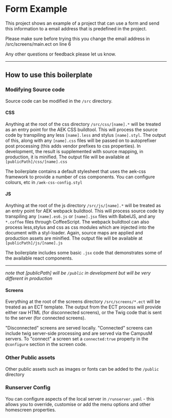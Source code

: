 # Form Example

This project shows an example of a project that can use a form and send this information to a email address that is predefined in the project.

Please make sure before trying this you change the email address in /src/screens/main.ect on line 6

Any other questions or feedback please let us know.

------------

## How to use this boilerplate

### Modifying Source code

Source code can be modified in the `/src` directory.

#### CSS
Anything at the root of the css directory `/src/css/[name].*` will be treated as an entry point for the AEK CSS buildtool. This will process the source code by transpiling any less `[name].less` and stylus `[name].styl`. The output of this, along with any `[name].css` files will be passed on to autoprefixer post processing (this adds vendor prefixes to css properties). In development, the result is supplemented with source mapping, in production, it is minified. The output file will be available at `[publicPath]/css/[name].css`

The boilerplate contains a default stylesheet that uses the aek-css framework to provide a number of css components. You can configure colours, etc in `/aek-css-config.styl`

#### JS
Anything at the root of the js directory `/src/js/[name].*` will be treated as an entry point for AEK webpack buildtool. This will process source code by transpiling any `[name].es6.js` or `[name].jsx` files with BabelJS, and any `*.coffee` files through CoffeeScript. The webpack buildtool can also process less,stylus and css as css modules which are injected into the document with a styl-loader. Again, source maps are applied and production assets are minified. The output file will be available at `[publicPath]/js/[name].js`

The boilerplate includes some basic `.jsx` code that demonstrates some of the available react components.

----------------

_note that [publicPath] will be `/public` in development but will be very different in production_

#### Screens
Everything at the root of the screens directory `/src/screens/*.ect` will be treated as an ECT template. The output from the ECT process will provide either raw HTML (for disconnected screens), or the Twig code that is sent to the server (for connected screens).

"Disconnected" screens are served locally. "Connected" screens can include twig server-side processing and are served via the CampusM servers. To "connect" a screen set a `connected:true` property in the `@configure` section in the screen code.

### Other Public assets
Other public assets such as images or fonts can be added to the `/public` directory

### Runserver Config
You can configure aspects of the local server in `/runserver.yaml` - this allows you to override, customise or add the menu options and other homescreen properties.
